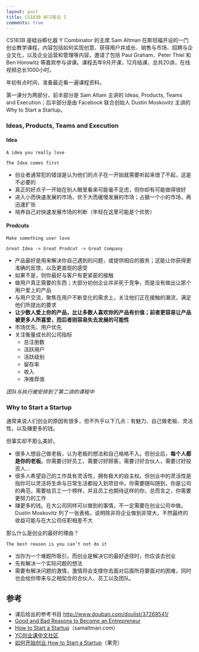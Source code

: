 ```yaml
---
layout: post
title: CS183B 研习笔记 I
comments: true
---
```


CS183B 是硅谷孵化器 Y Combinator 的主席 Sam Altman 在斯坦福开设的一门创业教学课程，内容包括如何实现创意、获得用户并成长、销售与市场、招聘与企业文化，以及企业运营和管理等内容，邀请了包括 Paul Graham、Peter Thiel 和 Ben Horowitz 等嘉宾参与讲课。课程去年9月开课，12月结课，总共20讲，在线视频总长1000小时。

年初有点时间，准备最近看一遍课程资料。

第一课分为两部分，前半部分是 Sam Altam 主讲的 Ideas, Products, Teams and Execution；后半部分是由 Facebook 联合创始人 Dustin Moskovitz 主讲的 Why to Start a Startup。

### Ideas, Products, Teams and Execution

#### Idea

    A idea you really love
    
    The Idea comes first

- 创业者通常犯的错误是认为他们的点子在一开始就需要听起来很了不起，这是不必要的
- 真正的好点子一开始在别人眼里看来可能毫不足虑，但你却有可能做得很好
- 进入小而快速发展的市场，优于大而缓慢发展的市场；占据一个小的市场，再迅速扩张
- 培养自己对快速发展市场的判断（年轻在这里可能是个优势）

#### Prodcuts

    Make something user love
    
    Great Idea -> Great Prodcut -> Great Company

- 产品最好是用来解决你自己遇到的问题，或提供相应的服务；这能让你获得更准确的反馈，以及更直观的感受
- 如果不是，则你最好与客户有更紧密的接触
- 做用户真正需要的东西；大部分初创企业并非死于竞争，而是没有做出让那个用户爱上的产品
- 与用户交流，聚焦在用户不断变化的需求上，关注他们正在接触的潮流，满足他们所提出的要求
- __让少数人爱上你的产品，比让多数人喜欢你的产品有价值；前者更容易让产品被更多人所喜爱，而后者则容易失去发展的可能性__
- 市场优先、用户优先
- 关注衡量成长的公司指标
    - 总注册数
    - 活跃用户
    - 活跃级别
    - 留存率
    - 收入
    - 净推荐值

_团队与执行被安排到了第二讲的课程中_

### Why to Start a Startup

通常来说人们创业的原因有很多，但不外乎以下几点：有魅力、自己做老板、灵活性，以及赚更多的钱。

但事实却不那么美好。

- 很多人想自己做老板，认为老板的想法和自己格格不入。但创业后，__每个人都是你的老板__。你需要讨好员工，需要讨好顾客，需要讨好合伙人，需要讨好投资人...
- 很多人希望自己的工作具有灵活性，拥有极大的自主权。但创业中的灵活性是指你可以灵活将生命与日常生活都投入到项目中。你需要随叫随到，你是公司的典范，需要给员工一个榜样，并且员工也期待这样的你，总而言之，你需要更努力的工作
- 赚更多的钱。在大公司同样可以做到的事情，不一定需要在创业公司中做。Dustin Moskovitz 列了一张表格，说明除非将企业做到非常大，不然最终的收益可能与在大公司任职相差不大

那么什么是创业的最好的理由？

    The best reason is you can’t not do it

- 当你为一个难题所吸引，而创业是解决它的最好途径时，你应该去创业  
- 先有解决一个实际问题的想法
- 需要有解决问题的激情，激情将会支撑你去面对后面所将要面对的困难，同时也会给你带来与之相契合的合伙人、员工以及团队。



## 参考

- 课后给出的参考书目 http://www.douban.com/doulist/37269541/
- [Good and Bad Reasons to Become an Entrepreneur](https://medium.com/i-m-h-o/good-and-bad-reasons-to-become-an-entrepreneur-decf0766de8d)
- [How to Start a Startup](http://startupclass.samaltman.com/)（samaltman.com）
- [YC创业课中文社区](http://startupclass.club/) 
- [如何开始创业 How to Start a Startup](http://mooc.guokr.com/course/1636/How-to-Start-a-Startup/)（果壳）